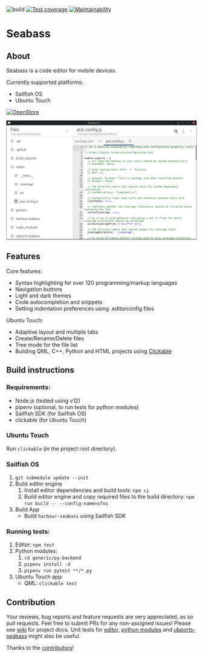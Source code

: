 ![build](https://github.com/milikhin/seabass2/workflows/build/badge.svg)
[![Test coverage](https://api.codeclimate.com/v1/badges/83fe45078487708c6061/test_coverage)](https://codeclimate.com/github/milikhin/seabass2/test_coverage)
[![Maintainability](https://api.codeclimate.com/v1/badges/83fe45078487708c6061/maintainability)](https://codeclimate.com/github/milikhin/seabass2/maintainability)

# Seabass
## About

Seabass is a code editor for mobile devices.

Currently supported platforms:

* Sailfish OS
* Ubuntu Touch

[![OpenStore](https://open-store.io/badges/en_US.png)](https://open-store.io/app/seabass2.mikhael)

![Seabass on Ubuntu Touch](https://github.com/milikhin/milikhin.github.io/raw/master/img/seabass/seabass-desktop.png)

## Features

Core features:
* Syntax highlighting for over 120 programming/markup languages
* Navigation buttons
* Light and dark themes
* Code autocompletion and snippets
* Setting indentation preferences using .editorconfig files

Ubuntu Touch:
* Adaptive layout and multiple tabs
* Create/Rename/Delete files
* Tree mode for the file list
* Building QML, C++, Python and HTML projects using [Clickable](https://gitlab.com/clickable/clickable)

## Build instructions

### Requirements:

* Node.js (tested using v12)
* pipenv (optional, to run tests for python modules)
* Sailfish SDK (for Sailfish OS)
* clickable (for Ubuntu Touch)

### Ubuntu Touch

Run `clickable` (in the project root directory).

### Sailfish OS

1. `git submodule update --init`
1. Build editor engine
   1. Install editor dependencies and build tools: `npm ci`
   1. Build editor engine and copy required files to the build directory: `npm run build -- --config-name=sfos`
1. Build App
   * Build `harbour-seabass` using Sailfish SDK

### Running tests:

1. Editor: `npm test`
1. Python modules:  
   1. `cd generic/py-backend`
   1. `pipenv install -d`
   1. `pipenv run pytest **/*.py`
1. Ubuntu Touch app:
   * QML: `clickable test`

## Contribution

Your reviews, bug reports and feature requests are very appreciated, as so pull requests.
Feel free to submit PRs for any non-assigned issues!
Please see [wiki](https://github.com/milikhin/seabass2/wiki) for project docs. Unit tests for [editor](https://github.com/milikhin/seabass2/tree/master/editor/__tests__),
[python modules](https://github.com/milikhin/seabass2/tree/master/generic/py-backend/tests) and
[ubports-seabass](https://github.com/milikhin/seabass2/tree/master/ubports-seabass/tests) might also be useful.

Thanks to the [contributors](https://github.com/milikhin/seabass2/graphs/contributors)!
